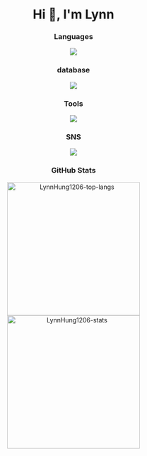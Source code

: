 <h1 align="center">Hi 👋, I'm Lynn</h1>

<!--
**LynnHung1206/LynnHung1206** is a ✨ _special_ ✨ repository because its `README.md` (this file) appears on your GitHub profile.

Here are some ideas to get you started:

- 🔭 I’m currently working on ...
- 🌱 I’m currently learning ...
- 👯 I’m looking to collaborate on ...
- 🤔 I’m looking for help with ...
- 💬 Ask me about ...
- 📫 How to reach me: ...
- 😄 Pronouns: ...
- ⚡ Fun fact: ...
-->
<h3 align="center">Languages</h3>

<p align="center">
  <a href="https://skillicons.dev">
    <img src="https://skillicons.dev/icons?i=java,php,python,md,bash,vim" />
  </a>
</p>

<h3 align="center">database</h3>

<p align="center">
  <a href="https://skillicons.dev">
    <img src="https://skillicons.dev/icons?i=postgresql,mysql,redis" />
  </a>
</p>

<h3 align="center">Tools</h3>

<p align="center">
  <a href="https://skillicons.dev">
    <img src="https://skillicons.dev/icons?i=spring,hibernate,gradle,laravel,maven,rabbitmq,kubernetes,docker,ubuntu,postman,linux,gitlab,git,github,vscode,idea,phpstorm,pycharm,notion,sublime&perline=10" />
  </a>
</p>
<h3 align="center">SNS</h3>

<p align="center">
  <a href="https://skillicons.dev">
    <img src="https://skillicons.dev/icons?i=linkedin,twitter,apple,gmail&perline=13" />
  </a>
</p>

<h3 align="center">GitHub Stats</h3>

<p align="center">
  <a href="https://github.com/anuraghazra/github-readme-stats">
    <img height="300" align="center" src="https://github-readme-stats.vercel.app/api/top-langs?username=LynnHung1206&layout=donut&langs_count=7&theme=dracula&locale=zh-tw&include_all_commits=true&exclude_repo=LynnHung1206.github.io,IPET,IPET_Spring.ver" alt="LynnHung1206-top-langs" />
  </a>
  <a href="https://github.com/anuraghazra/github-readme-stats">
    <img height="300" align="center" src="https://github-readme-stats.vercel.app/api?username=LynnHung1206&show_icons=true&theme=dracula&locale=zh-tw&include_all_commits=true&show=reviews,discussions_started,discussions_answered&card_width=200" alt="LynnHung1206-stats" />
  </a>
</p>

